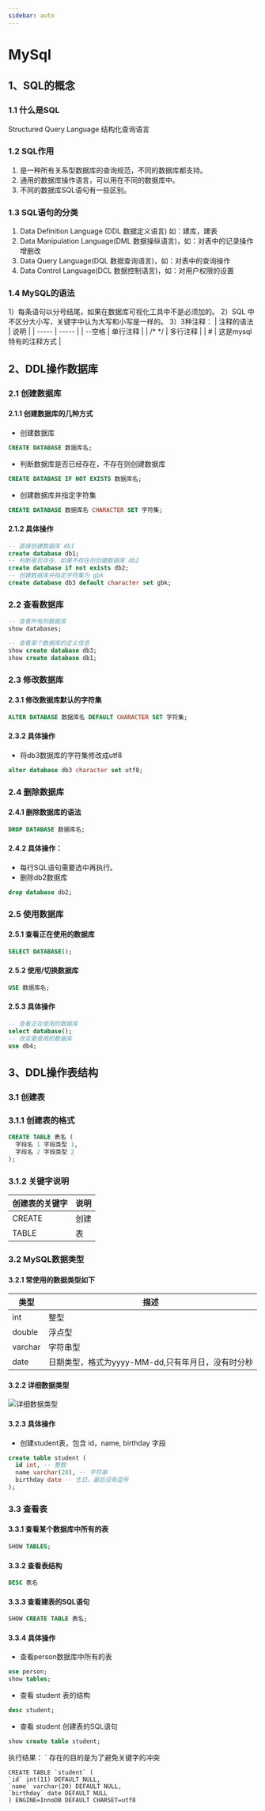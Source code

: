 ```yaml
---
sidebar: auto
---
```


# MySql

## 1、SQL的概念

### 1.1 什么是SQL
Structured Query Language 结构化查询语言

### 1.2 SQL作用
1) 是一种所有关系型数据库的查询规范，不同的数据库都支持。
2) 通用的数据库操作语言，可以用在不同的数据库中。
3) 不同的数据库SQL语句有一些区别。

### 1.3 SQL语句的分类
1) Data Definition Language (DDL 数据定义语言) 如：建库，建表
2) Data Manipulation Language(DML 数据操纵语言)，如：对表中的记录操作增删改
3) Data Query Language(DQL 数据查询语言)，如：对表中的查询操作
4) Data Control Language(DCL 数据控制语言)，如：对用户权限的设置

### 1.4 MySQL的语法

1）每条语句以分号结尾，如果在数据库可视化工具中不是必须加的。
2）SQL 中不区分大小写，关键字中认为大写和小写是一样的。
3）3种注释：
|  注释的语法  | 说明  |
|  -----  |  -----  |
| --空格   | 单行注释 |
| /* */   | 多行注释 |
| #       | 这是mysql特有的注释方式 |


## 2、DDL操作数据库

### 2.1 创建数据库

#### 2.1.1 创建数据库的几种方式

- 创建数据库
```sql
CREATE DATABASE 数据库名;
```

- 判断数据库是否已经存在，不存在则创建数据库
```sql
CREATE DATABASE IF NOT EXISTS 数据库名;
```

- 创建数据库并指定字符集
```sql
CREATE DATABASE 数据库名 CHARACTER SET 字符集;
```

#### 2.1.2 具体操作 
```sql
-- 直接创建数据库 db1
create database db1;
-- 判断是否存在，如果不存在则创建数据库 db2
create database if not exists db2;
-- 创建数据库并指定字符集为 gbk
create database db3 default character set gbk;
```

### 2.2 查看数据库

```sql
-- 查看所有的数据库
show databases;

-- 查看某个数据库的定义信息
show create database db3;
show create database db1;
```

### 2.3 修改数据库

#### 2.3.1 修改数据库默认的字符集

```sql
ALTER DATABASE 数据库名 DEFAULT CHARACTER SET 字符集;
```

#### 2.3.2 具体操作
- 将db3数据库的字符集修改成utf8

```sql
alter database db3 character set utf8;
```

### 2.4 删除数据库

#### 2.4.1 删除数据库的语法

```sql
DROP DATABASE 数据库名;
```

#### 2.4.2 具体操作：
- 每行SQL语句需要选中再执行。
- 删除db2数据库
```sql
drop database db2;
```

### 2.5 使用数据库

#### 2.5.1 查看正在使用的数据库

```sql
SELECT DATABASE();
```

#### 2.5.2 使用/切换数据库

```sql
USE 数据库名;
```

#### 2.5.3 具体操作
```sql
-- 查看正在使用的数据库
select database();
-- 改变要使用的数据库
use db4;
```

## 3、DDL操作表结构

### 3.1 创建表

### 3.1.1 创建表的格式

```sql
CREATE TABLE 表名 (
  字段名 1 字段类型 1,
  字段名 2 字段类型 2
);
```

### 3.1.2 关键字说明
| 创建表的关键字| 说明 |
|  -----  |  -----  |
|CREATE|创建         |
|TABLE|表           | 


### 3.2 MySQL数据类型


#### 3.2.1 常使用的数据类型如下
| 类型| 描述 |
|  -----  |  -----  |
|   int   |    整型  |
|double   |  浮点型  | 
|varchar  |  字符串型 | 
|date     |  日期类型，格式为yyyy-MM-dd,只有年月日，没有时分秒 | 

#### 3.2.2 详细数据类型

![详细数据类型](../../images/database/mysql/01.png)


#### 3.2.3 具体操作

- 创建student表，包含 id，name, birthday 字段

```sql
create table student (
  id int, -- 整数
  name varchar(20), -- 字符串
  birthday date -- 生日，最后没有逗号
);
```

### 3.3 查看表

#### 3.3.1 查看某个数据库中所有的表

```sql
SHOW TABLES;
```

#### 3.3.2 查看表结构

```sql
DESC 表名
```

#### 3.3.3 查看建表的SQL语句
```sql
SHOW CREATE TABLE 表名;
```

#### 3.3.4 具体操作
- 查看person数据库中所有的表
```sql
use person;
show tables;
```

- 查看 student 表的结构
```sql
desc student;
```

- 查看 student 创建表的SQL语句
```sql
show create table student;
```
执行结果：
` 存在的目的是为了避免关键字的冲突
```
CREATE TABLE `student` (
`id` int(11) DEFAULT NULL,
`name` varchar(20) DEFAULT NULL,
`birthday` date DEFAULT NULL
) ENGINE=InnoDB DEFAULT CHARSET=utf8
```







